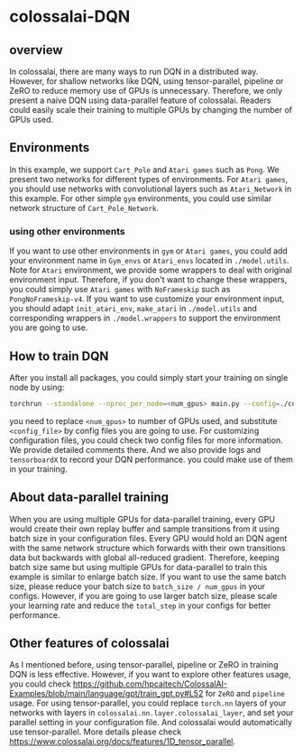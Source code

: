 # colossalai-DQN
## overview
In colossalai, there are many ways to run DQN in a distributed way. However, for shallow networks like DQN,
using tensor-parallel, pipeline or ZeRO to reduce memory use of GPUs is unnecessary. Therefore, we only present a
naive DQN using data-parallel feature of colossalai. Readers could easily scale their training to multiple GPUs by
changing the number of GPUs used.

## Environments
In this example, we support `Cart_Pole` and `Atari games` such as `Pong`. We present two networks for different types
of environments. For `Atari games`, you should use networks with convolutional layers such as `Atari_Network` in this
example. For other simple `gym` environments, you could use similar network structure of `Cart_Pole_Network`.
### using other environments
If you want to use other environments in `gym` or `Atari games`, you could add your environment name in `Gym_envs` or
`Atari_envs` located in `./model.utils`. Note for `Atari` environment, we provide some wrappers to deal with original
environment input. Therefore, if you don't want to change these wrappers, you could simply use `Atari games` with
`NoFrameskip` such as `PongNoFrameskip-v4`. If you want to use customize your environment input, you should adapt
`init_atari_env`, `make_atari` in `./model.utils` and corresponding wrappers in `./model.wrappers` to support the
environment you are going to use.

## How to train DQN
After you install all packages, you could simply start your training on single node by using:

```Bash
torchrun --standalone --nproc_per_node=<num_gpus> main.py --config=./configs/<config_file> --from_torch
```

you need to replace `<num_gpus>` to number of GPUs used, and substitute `<config_file>` by config files you are
going to use. For customizing configuration files, you could check two config files for more information. We provide
detailed comments there. And we also provide logs and `tensorboardX` to record your DQN performance. you could make use
of them in your training.

## About data-parallel training
When you are using multiple GPUs for data-parallel training, every GPU would create their own replay buffer and
sample transitions from it using batch size in your configuration files. Every GPU would hold an DQN agent with the same
network structure which forwards with their own transitions data but backwards with global all-reduced gradient.
Therefore, keeping batch size same but using multiple GPUs for data-parallel to train this example is similar to
enlarge batch size. If you want to use the same batch size, please reduce your batch size to `batch_size / num_gpus`
in your configs. However, if you are going to use larger batch size, please scale your learning rate and reduce
the `total_step` in your configs for better performance.


## Other features of colossalai
As I mentioned before, using tensor-parallel, pipeline or ZeRO in training DQN is less effective. However, if you want to
explore other features usage, you could check https://github.com/hpcaitech/ColossalAI-Examples/blob/main/language/gpt/train_gpt.py#L52
for `ZeRO` and `pipeline` usage. For using tensor-parallel, you could replace `torch.nn` layers of your networks with layers
in `colossalai.nn.layer.colossalai_layer`, and set your parallel setting in your configuration file. And colossalai
would automatically use tensor-parallel. More details please check https://www.colossalai.org/docs/features/1D_tensor_parallel.